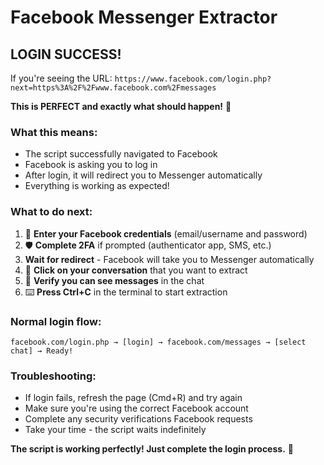 # Facebook Messenger Extractor

##  LOGIN SUCCESS!

If you're seeing the URL: `https://www.facebook.com/login.php?next=https%3A%2F%2Fwww.facebook.com%2Fmessages`

**This is PERFECT and exactly what should happen!** 🎉

### What this means:
-  The script successfully navigated to Facebook
-  Facebook is asking you to log in 
-  After login, it will redirect you to Messenger automatically
-  Everything is working as expected!

### What to do next:
1. 🔐 **Enter your Facebook credentials** (email/username and password)
2. 🛡️ **Complete 2FA** if prompted (authenticator app, SMS, etc.)
3.  **Wait for redirect** - Facebook will take you to Messenger automatically
4. 💬 **Click on your conversation** that you want to extract
5. 👀 **Verify you can see messages** in the chat
6. ⌨️ **Press Ctrl+C** in the terminal to start extraction

### Normal login flow:
```
facebook.com/login.php → [login] → facebook.com/messages → [select chat] → Ready!
```

### Troubleshooting:
- If login fails, refresh the page (Cmd+R) and try again
- Make sure you're using the correct Facebook account
- Complete any security verifications Facebook requests
- Take your time - the script waits indefinitely

**The script is working perfectly! Just complete the login process.** 🚀
